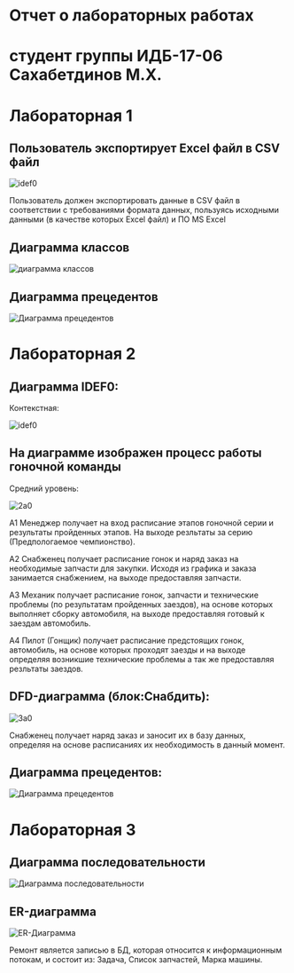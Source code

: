 # Отчет о лабораторных работах 

# студент группы ИДБ-17-06 Сахабетдинов М.Х.

# Лабораторная 1

## Пользователь экспортирует Excel файл в CSV файл

![idef0](https://github.com/MartyStev/SakhabetdionovMarat.github.io/blob/master/lab1/01_A0.png?raw=true)

Пользователь должен экспортировать данные в CSV файл в соответствии с требованиями формата данных, пользуясь исходными данными (в качестве которых Excel файл) и ПО MS Excel

## Диаграмма классов

![диаграмма классов](https://github.com/MartyStev/SakhabetdionovMarat.github.io/blob/master/lab1/uml-class.png?raw=true)

## Диаграмма прецедентов

![Диаграмма прецедентов](https://github.com/MartyStev/SakhabetdionovMarat.github.io/blob/master/lab1/uml-prec.png?raw=true)

# Лабораторная 2

## Диаграмма IDEF0:
Контекстная:

![idef0](https://github.com/MartyStev/SakhabetdinovMarat.github.io/blob/master/lab2/01_A0а.png)

## На диаграмме изображен процесс работы гоночной команды
Средний уровень:

![2а0](https://github.com/MartyStev/SakhabetdinovMarat.github.io/blob/master/lab2/02_A0а.png)

A1 Менеджер получает на вход расписание этапов гоночной серии и результаты пройденных этапов. На выходе резльтаты за серию (Предпологаемое чемпионство).

А2 Снабженец получает расписание гонок и наряд заказ на необходимые запчасти для закупки. Исходя из графика и заказа занимается снабжением, на выходе предоставляя запчасти.

А3 Механик получает расписание гонок, запчасти и технические проблемы (по результатам пройденных заездов), на основе которых выполняет сборку автомобиля, на выходе предоставляя готовый к заездам автомобиль.

А4 Пилот (Гонщик) получает расписание предстоящих гонок, автомобиль, на основе которых проходят заезды и на выходе определяя возникшие технические проблемы а так же предоставляя резльтаты заездов.


## DFD-диаграмма (блок:Снабдить):

![3а0](https://github.com/MartyStev/SakhabetdinovMarat.github.io/blob/master/lab2/03_A2а.png)

Снабженец получает наряд заказ и заносит их в базу данных, определяя на основе расписаниях их необходимость в данный момент.

## Диаграмма прецедентов:

![Диаграмма прецедентов](https://github.com/MartyStev/SakhabetdinovMarat.github.io/blob/master/lab2/ump-proc.png?raw=true)



# Лабораторная 3
## Диаграмма последовательности


![Диаграмма последовательности](http://www.plantuml.com/plantuml/png/ZLBTYjGm6BtUF4MO-ts1XSgwFeJNQHkqJ9eCQQg82Bi3ueKB2thXZQBx1dMmECxOpYjyUIDFsWuJgiBUP9YSd-_aVBsidB2kBXMhbeLU2IjABZ9dB7_Dpgv4jdncJQtp9qRXwkdpmabszjXQytAykLAWW6XiBcryzOQ9sXbTbwcqZ8sEYmjEdwdrRwcXZhQqMt1HyRe28nTEfAAIV46VWFwWnh-ZxO3dwSgQLCcIIUqAzsgY741e_8rVJpIfMMQqiqQ1y8rQ-aqzTNuzW420AYKpLnXTWT7G1j9-O7r7bhs_dPYAiH29dpywZKRmh_wQUdyJ17xjhpdzFEPa0gulX9DHL9OaauGsrE9tHqqauKd2c39cnJW_gS98gJ7hdWwqnQoUTa4KFxQbNq5p70a-_kBavxEyNo3RmmKrKliVbrp6FbBdO-uF_Zq2z91tO7R1uC7Pe_KrKp8WcG4qNnjW01EkW7yCrGwDTTG7Zh_b_rfKN42GZaPglh7xqGJdtV4HVvlTpNe8TYXYzZOuXs_YWfjbp9-lF5Hp2NLTgZy0)


## ER-диаграмма

![ER-Диаграмма](http://www.plantuml.com/plantuml/png/JL4zJiCm69thKrWPaNe3XjAoS09cavWagcD7jYi6G6eZVf2Oa91WO80RU02HLhIzmkSRyHadA8kbx_qylITFZ6NQBYf1pBoKDTEiegbWnj1BCfgoT9vhjP3PJ0cbwMbHMav6HrghYuXC1KfGg7J6zH2w9YJ6p9IqMeaJUQueCpI1LzZw6zZv9Vo0ytVGmWwsY3t2ci8UYGQ1JTBxQwwDaj7w3bzeGhblaewMhEAHV047dvXu3wudMTvn7nZS-bK8fl2DmdsG-PLlC77To-j2oSxmXkmIDk3eNyi7Q4F3_rB7pB8eV08N0YayWuip_2tAXgiFhyRZw23XZNUSHRfr1uY49SERvSCpbYEaA3DEArwT8HEFjDIfu3rX2vKPCk4omp_z1G00)

Ремонт является записью в БД, которая относится к информационным потокам, и состоит из: Задача, Список запчастей, Марка машины.
